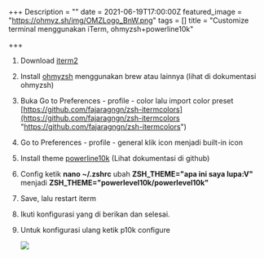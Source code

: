 +++
Description = ""
date = 2021-06-19T17:00:00Z
featured_image = "https://ohmyz.sh/img/OMZLogo_BnW.png"
tags = []
title = "Customize terminal menggunakan iTerm, ohmyzsh+powerline10k"

+++
1. Download [iterm2](https://iterm2.com/)
2. Install [ohmyzsh](https://ohmyz.sh/) menggunakan brew atau lainnya (lihat di dokumentasi ohmyzsh)
3. Buka Go to Preferences - profile - color lalu import color preset [https://github.com/fajaragngn/zsh-itermcolors](https://github.com/fajaragngn/zsh-itermcolors "https://github.com/fajaragngn/zsh-itermcolors")
4. Go to Preferences - profile - general klik icon menjadi built-in icon
5. Install theme [powerline10k](https://github.com/romkatv/powerlevel10k) (Lihat dokumentasi di github)
6. Config ketik **nano \~/.zshrc** ubah **ZSH_THEME="apa ini saya lupa:V"** menjadi **ZSH_THEME="powerlevel10k/powerlevel10k"**
7. Save, lalu restart iterm
8. Ikuti konfigurasi yang di berikan dan selesai.
9. Untuk konfigurasi ulang ketik p10k configure

   ![](https://raw.githubusercontent.com/romkatv/powerlevel10k-media/master/configuration-wizard.gif)